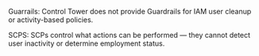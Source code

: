 Guarrails:
Control Tower does not provide Guardrails for IAM user cleanup or activity-based policies.

SCPS:
SCPs control what actions can be performed — they cannot detect user inactivity or determine employment status.